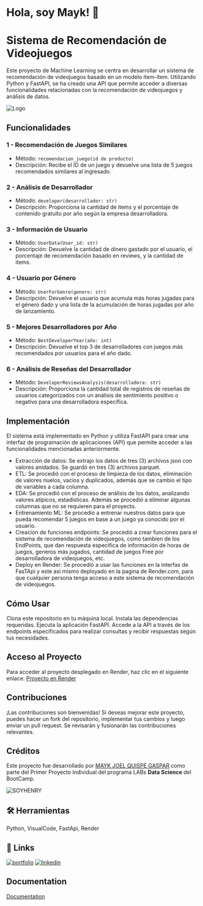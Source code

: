 
# Hola, soy Mayk! 👋


# Sistema de Recomendación de Videojuegos
Este proyecto de Machine Learning se centra en desarrollar un sistema de recomendación de videojuegos basado en un modelo ítem-ítem. Utilizando Python y FastAPI, se ha creado una API que permite acceder a diversas funcionalidades relacionadas con la recomendación de videojuegos y análisis de datos.

![Logo](https://imgeucdn.gamespress.com/cdn/files/Games%20Press/2023/10/121359-c658b9a4/320976ec-3405-47ed-e665-5e71ffb995fa.gif?w=536&mode=max&otf=y&quality=90&format=gif&bgcolor=white&ex=2024-05-01+03%3A00%3A00&sky=4c93a0eab0eb938c645f39c6d4d33eabf7b387cb350a821a51240f1ac5794d31)

## Funcionalidades
### 1 -  Recomendación de Juegos Similares

* Método: `recomendacion_juego(id de producto)`
* Descripción: Recibe el ID de un juego y devuelve una lista de 5 juegos recomendados similares al ingresado.
### 2 - Análisis de Desarrollador

* Método: `developer(desarrollador: str)`
* Descripción: Proporciona la cantidad de items y el porcentaje de contenido gratuito por año según la empresa desarrolladora.
### 3 - Información de Usuario

* Método: `UserData(User_id: str)`
* Descripción: Devuelve la cantidad de dinero gastado por el usuario, el porcentaje de recomendación basado en reviews, y la cantidad de items.
### 4 - Usuario por Género

* Método: `UserForGenre(genero: str)`
* Descripción: Devuelve el usuario que acumula más horas jugadas para el género dado y una lista de la acumulación de horas jugadas por año de lanzamiento.
### 5 - Mejores Desarrolladores por Año

* Método: `BestDeveloperYear(año: int)`
* Descripción: Devuelve el top 3 de desarrolladores con juegos más recomendados por usuarios para el año dado.
### 6 - Análisis de Reseñas del Desarrollador

* Método: `DeveloperReviewsAnalysis(desarrolladora: str)`
* Descripción: Proporciona la cantidad total de registros de reseñas de usuarios categorizados con un análisis de sentimiento positivo o negativo para una desarrolladora específica.
## Implementación
El sistema está implementado en Python y utiliza FastAPI para crear una interfaz de programación de aplicaciones (API) que permite acceder a las funcionalidades mencionadas anteriormente.

* Extracción de datos: Se extrajo los datos de tres (3) archivos json con valores anidados. Se guardó en tres (3) archivos parquet.
* ETL: Se procedió con el proceso de limpieza de los datos, eliminación de valores nuelos, vacios y duplicados, además que se cambio el tipo de variables a cada columna.
* EDA: Se procedió con el proceso de análisis de los datos, analizando valores atípicos, estadísticas. Además se procedió a eliminar algunas columnas que no se requieren para el proyecto.
* Entrenamiento ML: Se procedío a entrenar nuestros datos para que pueda recomendar 5 juegos en base a un juego ya conocido por el usuario.
* Creacion de funciones endpoints: Se procedió a crear funciones para el sistema de recomendación de videojuegos, como tambien de los EndPoints, que dan respuesta especifica de información de horas de juegos, generos más jugados, cantidad de juegos Free por desarrolladora de videojuegos, etc.
* Deploy en Render: Se procedió a usar las funciones en la interfas de FasTApi y este asi mismo deployado en la pagina de Render.com, para que cualquier persona tenga acceso a este sistema de recomendación de videojuegos.

## Cómo Usar
Clona este repositorio en tu máquina local.
Instala las dependencias requeridas.
Ejecuta la aplicación FastAPI.
Accede a la API a través de los endpoints especificados para realizar consultas y recibir respuestas según tus necesidades.

## Acceso al Proyecto
Para acceder al proyecto desplegado en Render, haz clic en el siguiente enlace: [Proyecto en Render](https://sistema-de-recomendacion-de-videojuegos.onrender.com/docs)

## Contribuciones
¡Las contribuciones son bienvenidas! Si deseas mejorar este proyecto, puedes hacer un fork del repositorio, implementar tus cambios y luego enviar un pull request. Se revisarán y fusionarán las contribuciones relevantes.

## Créditos
Este proyecto fue desarrollado por [MAYK JOEL QUISPE GASPAR](https://github.com/MAYKJOEL/) como parte del Primer Proyecto Individual del programa LABs **Data Science** del BootCamp. 

![`SOYHENRY`](https://d31uz8lwfmyn8g.cloudfront.net/Assets/logo-henry-white-lg.png)


## 🛠 Herramientas
Python, VisualCode, FastApi, Render


## 🔗 Links
[![portfolio](https://img.shields.io/badge/my_portfolio-000?style=for-the-badge&logo=ko-fi&logoColor=white)](https://github.com/MAYKJOEL)
[![linkedin](https://img.shields.io/badge/linkedin-0A66C2?style=for-the-badge&logo=linkedin&logoColor=white)](https://www.linkedin.com/in/mayk-quispe-gaspar-42814a97/)


## Documentation

[Documentation](https://github.com/soyHenry/PI_ML_OPS/tree/FT?tab=readme-ov-file)

